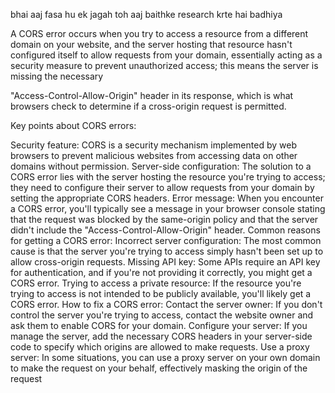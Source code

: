 bhai aaj fasa hu ek jagah toh aaj baithke research krte hai badhiya
 
A CORS error occurs when you try to access a resource from a different domain on your website, and the server hosting that resource hasn't configured itself to allow requests from your domain, essentially acting as a security measure to prevent unauthorized access; this means the server is missing the necessary 

"Access-Control-Allow-Origin" header in its response, which is what browsers check to determine if a cross-origin request is permitted. 



Key points about CORS errors:


Security feature:
CORS is a security mechanism implemented by web browsers to prevent malicious websites from accessing data on other domains without permission. 
Server-side configuration:
The solution to a CORS error lies with the server hosting the resource you're trying to access; they need to configure their server to allow requests from your domain by setting the appropriate CORS headers. 
Error message:
When you encounter a CORS error, you'll typically see a message in your browser console stating that the request was blocked by the same-origin policy and that the server didn't include the "Access-Control-Allow-Origin" header. 
Common reasons for getting a CORS error:
Incorrect server configuration:
The most common cause is that the server you're trying to access simply hasn't been set up to allow cross-origin requests. 
Missing API key:
Some APIs require an API key for authentication, and if you're not providing it correctly, you might get a CORS error. 
Trying to access a private resource:
If the resource you're trying to access is not intended to be publicly available, you'll likely get a CORS error. 
How to fix a CORS error:
Contact the server owner:
If you don't control the server you're trying to access, contact the website owner and ask them to enable CORS for your domain. 
Configure your server:
If you manage the server, add the necessary CORS headers in your server-side code to specify which origins are allowed to make requests. 
Use a proxy server:
In some situations, you can use a proxy server on your own domain to make the request on your behalf, effectively masking the origin of the request